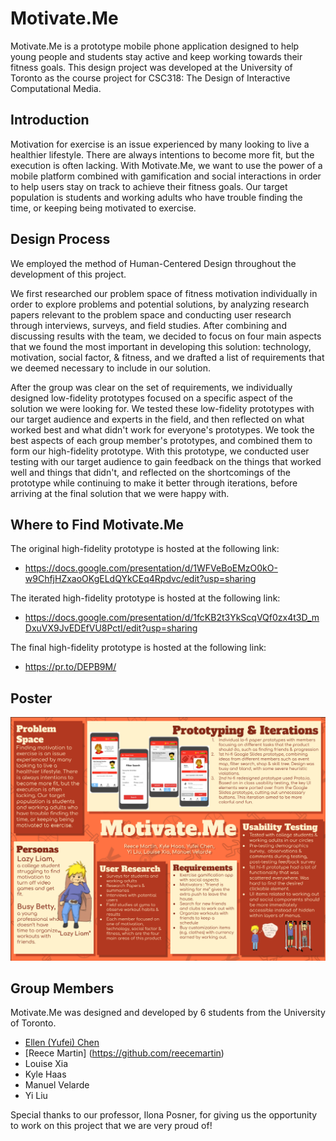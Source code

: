 # Motivate.Me
Motivate.Me is a prototype mobile phone application designed to help young people and students stay active and keep working towards their fitness goals. This design project was developed at the University of Toronto as the course project for CSC318: The Design of Interactive Computational Media. 

## Introduction

Motivation for exercise is an issue experienced by many looking to live a healthier lifestyle. There are always intentions to become more fit, but the execution is often lacking. With Motivate.Me, we want to use the power of a mobile platform combined with gamification and social interactions in order to help users stay on track to achieve their fitness goals. Our target population is students and working adults who have trouble finding the time, or keeping being motivated to exercise. 

## Design Process

We employed the method of Human-Centered Design throughout the development of this project. 

We first researched our problem space of fitness motivation individually in order to explore problems and potential solutions, by analyzing research papers relevant to the problem space and conducting user research through interviews, surveys, and field studies. After combining and discussing results with the team, we decided to focus on four main aspects that we found the most important in developing this solution: technology, motivation, social factor, & fitness, and we drafted a list of requirements that we deemed necessary to include in our solution. 

After the group was clear on the set of requirements, we individually designed low-fidelity prototypes focused on a specific aspect of the solution we were looking for. We tested these low-fidelity prototypes with our target audience and experts in the field, and then reflected on what worked best and what didn't work for everyone's prototypes. We took the best aspects of each group member's prototypes, and combined them to form our high-fidelity prototype. With this prototype, we conducted user testing with our target audience to gain feedback on the things that worked well and things that didn't, and reflected on the shortcomings of the prototype while continuing to make it better through iterations, before arriving at the final solution that we were happy with. 

## Where to Find Motivate.Me

The original high-fidelity prototype is hosted at the following link:

* https://docs.google.com/presentation/d/1WFVeBoEMzO0kO-w9ChfjHZxaoOKgELdQYkCEq4Rpdvc/edit?usp=sharing

The iterated high-fidelity prototype is hosted at the following link:

* https://docs.google.com/presentation/d/1fcKB2t3YkScqVQf0zx4t3D_mDxuVX9JvEDEfVU8PctI/edit?usp=sharing

The final high-fidelity prototype is hosted at the following link:

* https://pr.to/DEPB9M/

## Poster

![](poster.png)

## Group Members

Motivate.Me was designed and developed by 6 students from the University of Toronto. 

* [Ellen (Yufei) Chen](https://github.com/BlackSpade741)
* [Reece Martin] (https://github.com/reecemartin)
* Louise Xia
* Kyle Haas
* Manuel Velarde
* Yi Liu

Special thanks to our professor, Ilona Posner, for giving us the opportunity to work on this project that we are very proud of!

